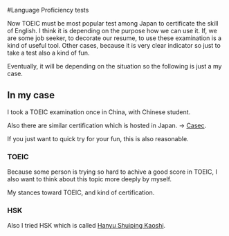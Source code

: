 #Language Proficiency tests

Now TOEIC must be most popular test among Japan to certificate the skill of English. I think it is depending on the purpose how we can use it. If, we are some job seeker, to decorate our resume, to use these examination is a kind of useful tool. Other cases, because it is very clear indicator so just to take a test also a kind of fun. 

Eventually, it will be depending on the situation so the following is just a my case. 


## In my case

I took a TOEIC examination once in China, with Chinese student. 

Also there are similar certification which is hosted in Japan. -> [Casec](http://global.casec.com/). 

If you just want to quick try for your fun, this is also reasonable. 


### TOEIC

Because some person is trying so hard to achive a good score in TOEIC, I also want to think about this topic more deeply by myself.

My stances toward TOEIC, and kind of certification. 


### HSK

Also I tried HSK which is called [Hanyu Shuiping Kaoshi](https://en.wikipedia.org/wiki/Hanyu_Shuiping_Kaoshi).


